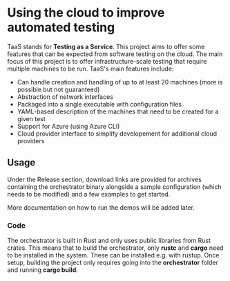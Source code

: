 # Using the cloud to improve automated testing

TaaS stands for __Testing as a Service__. This project aims to offer some features that can be expected from software testing on the cloud. The main focus of this project is to offer infrastructure-scale testing that require multiple machines to be run. TaaS's main features include:


* Can handle creation and handling of up to at least 20 machines (more is possible but not guaranteed)
* Abstraction of network interfaces
* Packaged into a single executable with configuration files
* YAML-based description of the machines that need to be created for a given test
* Support for Azure (using Azure CLI)
* Cloud provider interface to simplify developement for additional cloud providers

## Usage

Under the Release section, download links are provided for archives containing the orchestrator binary alongside a sample configuration (which needs to be modified) and a few examples to get started.

More documentation on how to run the demos will be added later.

### Code
The orchestrator is built in Rust and only uses public libraries from Rust crates. This means that to build the orchestrator, only **rustc** and **cargo** need to be installed in the system. These can be installed e.g. with rustup. Once setup, building the project only requires going into the **orchestrator** folder and running **cargo build**.  


